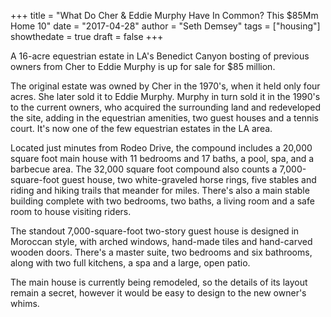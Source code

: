 +++
title = "What Do Cher & Eddie Murphy Have In Common? This $85Mm Home 10"
date = "2017-04-28"
author = "Seth Demsey"
tags = ["housing"]
showthedate = true
draft = false
+++

A 16-acre equestrian estate in LA's Benedict Canyon bosting of previous owners from Cher to Eddie Murphy is up for sale for $85 million.

The original estate was owned by Cher in the 1970's, when it held only four acres. She later sold it to Eddie Murphy. Murphy in turn sold it in the 1990's to the current owners, who acquired the surrounding land and redeveloped the site, adding in the equestrian amenities, two guest houses and a tennis court. It's now one of the few equestrian estates in the LA area.

Located just minutes from Rodeo Drive, the compound includes a 20,000 square foot main house with 11 bedrooms and 17 baths, a pool, spa, and a barbecue area. The 32,000 square foot compound also counts a 7,000-square-foot guest house, two white-graveled horse rings, five stables and riding and hiking trails that meander for miles. There's also a main stable building complete with two bedrooms, two baths, a living room and a safe room to house visiting riders.

The standout 7,000-square-foot two-story guest house is designed in Moroccan style, with arched windows, hand-made tiles and hand-carved wooden doors. There's a master suite, two bedrooms and six bathrooms, along with two full kitchens, a spa and a large, open patio.

The main house is currently being remodeled, so the details of its layout remain a secret, however it would be easy to design to the new owner's whims.